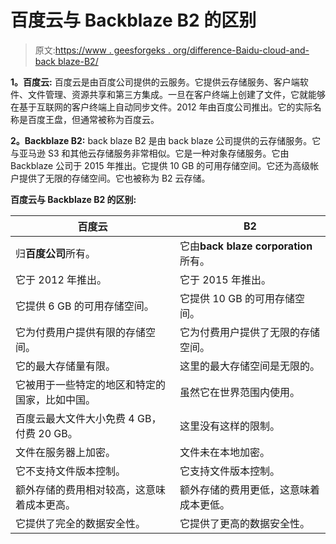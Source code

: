 # 百度云与 Backblaze B2 的区别

> 原文:[https://www . geesforgeks . org/difference-Baidu-cloud-and-back blaze-B2/](https://www.geeksforgeeks.org/difference-between-baidu-cloud-and-backblaze-b2/)

**1。百度云:**
百度云是由百度公司提供的云服务。它提供云存储服务、客户端软件、文件管理、资源共享和第三方集成。一旦在客户终端上创建了文件，它就能够在基于互联网的客户终端上自动同步文件。2012 年由百度公司推出。它的实际名称是百度王盘，但通常被称为百度云。

**2。Backblaze B2:**
back blaze B2 是由 back blaze 公司提供的云存储服务。它与亚马逊 S3 和其他云存储服务非常相似。它是一种对象存储服务。它由 Backblaze 公司于 2015 年推出。它提供 10 GB 的可用存储空间。它还为高级帐户提供了无限的存储空间。它也被称为 B2 云存储。

**百度云与 Backblaze B2 的区别:**

<center>

| 百度云 | B2 |
| --- | --- |
| 归**百度公司**所有。 | 它由**back blaze corporation**所有。 |
| 它于 2012 年推出。 | 它于 2015 年推出。 |
| 它提供 6 GB 的可用存储空间。 | 它提供 10 GB 的可用存储空间。 |
| 它为付费用户提供有限的存储空间。 | 它为付费用户提供了无限的存储空间。 |
| 它的最大存储量有限。 | 这里的最大存储空间是无限的。 |
| 它被用于一些特定的地区和特定的国家，比如中国。 | 虽然它在世界范围内使用。 |
| 百度云最大文件大小免费 4 GB，付费 20 GB。 | 这里没有这样的限制。 |
| 文件在服务器上加密。 | 文件未在本地加密。 |
| 它不支持文件版本控制。 | 它支持文件版本控制。 |
| 额外存储的费用相对较高，这意味着成本更高。 | 额外存储的费用更低，这意味着成本更低。 |
| 它提供了完全的数据安全性。 | 它提供了更高的数据安全性。 |

</center>